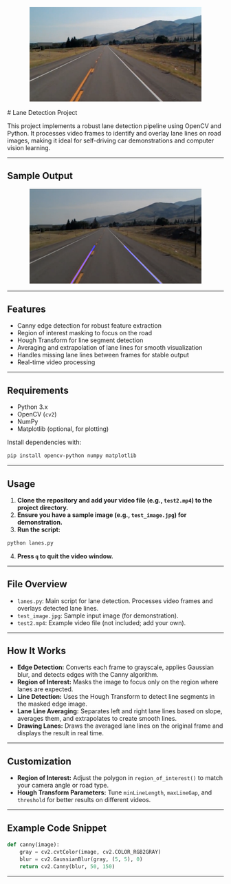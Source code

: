 <p align="center">
  <img src="test_image.jpg" alt="Original Test Image" width="400px"/>
</p>
# Lane Detection Project

This project implements a robust lane detection pipeline using OpenCV and Python. It processes video frames to identify and overlay lane lines on road images, making it ideal for self-driving car demonstrations and computer vision learning.

---

## Sample Output
<p align="center">
  <img src="sample_test_image.png" alt="Lane Overlay on Test Frame" width="400px"/>
</p>




---

## Features

- Canny edge detection for robust feature extraction
- Region of interest masking to focus on the road
- Hough Transform for line segment detection
- Averaging and extrapolation of lane lines for smooth visualization
- Handles missing lane lines between frames for stable output
- Real-time video processing

---

## Requirements

- Python 3.x
- OpenCV (`cv2`)
- NumPy
- Matplotlib (optional, for plotting)

Install dependencies with:

```bash
pip install opencv-python numpy matplotlib
```


---

## Usage

1. **Clone the repository and add your video file (e.g., `test2.mp4`) to the project directory.**
2. **Ensure you have a sample image (e.g., `test_image.jpg`) for demonstration.**
3. **Run the script:**
```bash
python lanes.py
```

4. **Press `q` to quit the video window.**

---

## File Overview

- `lanes.py`: Main script for lane detection. Processes video frames and overlays detected lane lines.
- `test_image.jpg`: Sample input image (for demonstration).
- `test2.mp4`: Example video file (not included; add your own).

---

## How It Works

- **Edge Detection:**
Converts each frame to grayscale, applies Gaussian blur, and detects edges with the Canny algorithm.
- **Region of Interest:**
Masks the image to focus only on the region where lanes are expected.
- **Line Detection:**
Uses the Hough Transform to detect line segments in the masked edge image.
- **Lane Line Averaging:**
Separates left and right lane lines based on slope, averages them, and extrapolates to create smooth lines.
- **Drawing Lanes:**
Draws the averaged lane lines on the original frame and displays the result in real time.

---

## Customization

- **Region of Interest:**
Adjust the polygon in `region_of_interest()` to match your camera angle or road type.
- **Hough Transform Parameters:**
Tune `minLineLength`, `maxLineGap`, and `threshold` for better results on different videos.

---

## Example Code Snippet

```python
def canny(image):
    gray = cv2.cvtColor(image, cv2.COLOR_RGB2GRAY)
    blur = cv2.GaussianBlur(gray, (5, 5), 0)
    return cv2.Canny(blur, 50, 150)
```


---
